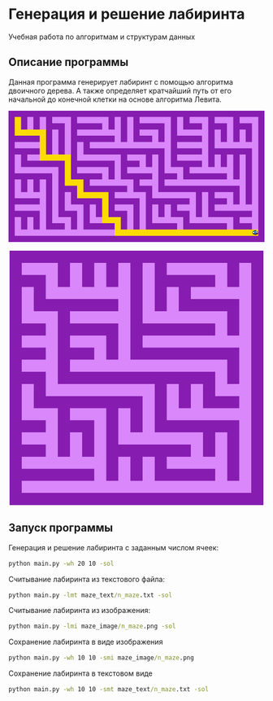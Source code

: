 # Генерация и решение лабиринта

Учебная работа по алгоритмам и структурам данных

## Описание программы

Данная программа генерирует лабиринт с помощью алгоритма двоичного дерева. 
А также определяет кратчайший путь от его начальной до конечной клетки 
на основе алгоритма Левита.

<p align="center">
  <img src="maze_image/maze.png" alt="maze" width="700"/>
</p>
<p align="center">
  <img src="maze_image/purple.png" alt="maze" width="500"/>
</p>

## Запуск программы

Генерация и решение лабиринта с заданным числом ячеек:

```cmd
python main.py -wh 20 10 -sol 
```
Считывание лабиринта из текстового файла:
```cmd
python main.py -lmt maze_text/n_maze.txt -sol
```
Считывание лабиринта из изображения:
```cmd
python main.py -lmi maze_image/n_maze.png -sol
```
Сохранение лабиринта в виде изображения
```cmd
python main.py -wh 10 10 -smi maze_image/n_maze.png  
```
Сохранение лабиринта в текстовом виде
```cmd
python main.py -wh 10 10 -smt maze_text/n_maze.txt -sol 
```